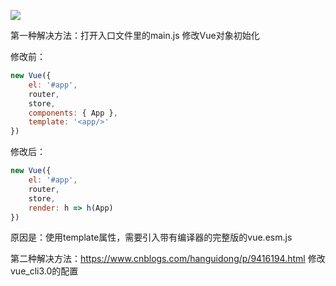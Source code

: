 ![](https://i.loli.net/2021/04/21/LhCG57HaV1fkz26.png)

第一种解决方法：打开入口文件里的main.js 修改Vue对象初始化

修改前：

```js
new Vue({
    el: '#app',
    router,
    store,
    components: { App },
    template: '<app/>'
})
```

修改后：

```js
new Vue({
    el: '#app',
    router,
    store,
    render: h => h(App)
})
```

原因是：使用template属性，需要引入带有编译器的完整版的vue.esm.js

第二种解决方法：<https://www.cnblogs.com/hanguidong/p/9416194.html> 修改vue_cli3.0的配置